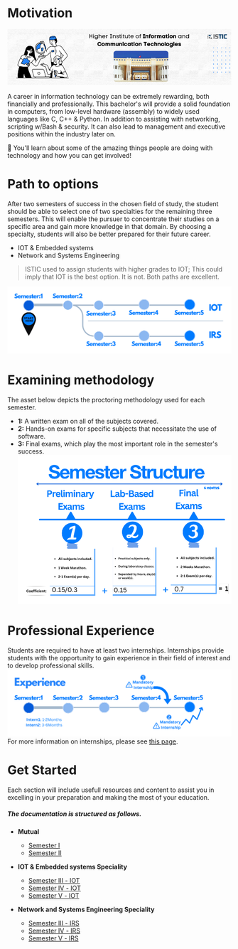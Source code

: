 # Motivation
![THINKING ABOUT THE PERFECT DESIGN](images/welcome.png)

A career in information technology can be extremely rewarding, both financially and professionally. This bachelor's will provide a solid foundation in computers, from low-level hardware (assembly) to widely used languages like C, C++ & Python. In addition to assisting with networking, scripting w/Bash & security. It can also lead to management and executive positions within the industry later on.


🎯 You'll learn about some of the amazing things people are doing with technology and how you can get involved!
# Path to options
After two semesters of success in the chosen field of study, the student should be able to select one of two specialties for the remaining three semesters. This will enable the pursuer to concentrate their studies on a specific area and gain more knowledge in that domain. By choosing a specialty, students will also be better prepared for their future career.
- IOT & Embedded systems
- Network and Systems Engineering

> ISTIC used to assign students with higher grades to IOT; This could imply that IOT is the best option. It is not. Both paths are excellent.

![BRANCH_INSIGHT](images/edit0.png)

# Examining methodology
The asset below depicts the proctoring methodology used for each semester.
- **1:** A written exam on all of the subjects covered.
- **2:** Hands-on exams for specific subjects that necessitate the use of software.
- **3:** Final exams, which play the most important role in the semester's success.
![Photo of Semester](images/enstructure.png)

# Professional Experience
Students are required to have at least two internships. Internships provide students with the opportunity to gain experience in their field of interest and to develop professional skills. 
![Interns](images/intern.png)
For more information on internships, please see [this page](https://istic.computer-engineering.tech/#/intern).

# Get Started


Each section will include usefull resources and content to assist you in excelling in your preparation and making the most of your education.
##### The documentation is structured as follows.
- **Mutual**
  - [Semester Ⅰ](Semester1/1.md )
  - [Semester Ⅱ](Semester2/2.md)
 
- **IOT & Embedded systems Speciality**
  - [Semester Ⅲ - IOT](Semester3-IOT/3.md)
  - [Semester Ⅳ - IOT](Semester4-IOT/4.md)
  - [Semester Ⅴ - IOT](Semester5-IOT/5.md)
- **Network and Systems Engineering Speciality** 
  - [Semester Ⅲ - IRS](Semester3-IRS/3.md)
  - [Semester Ⅳ - IRS](Semester4-IRS/4.md)
  - [Semester Ⅴ - IRS](Semester5-IRS/5.md)

